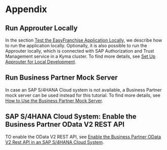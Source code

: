 # Appendix

## Run Approuter Locally
In the section [Test the EasyFranchise Application Locally](/documentation/prepare/test-app-locally/README.md), we describe how to run the application locally. Optionally, it is also possible to run the Approuter locally, which is connected with SAP Authorization and Trust Management service in a Kyma cluster. To find more details, see [Set Up Approuter for Local Development](/documentation/appendix/approuter-local/README.md).

## Run Business Partner Mock Server
In case an SAP S/4HANA Cloud system is not available, a Business Partner mock server can be used instead for this tutorial. To find more details, see [How to Use the Business Partner Mock Server](/documentation/appendix/business-partner-mock/README.md).

## SAP S/4HANA Cloud System: Enable the Business Partner OData V2 REST API 
TO enable the OData V2 REST API, see [Enable the Business Partner OData V2 Rest API in an SAP S/4HANA Cloud System](/documentation/appendix/enable-odata-of-s4hana/README.md).
